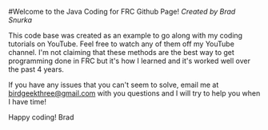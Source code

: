 #Welcome to the Java Coding for FRC Github Page!
*Created by Brad Snurka*

This code base was created as an example to go along with my coding tutorials on YouTube. Feel free to watch any of them off my YouTube channel.
I'm not claiming that these methods are the best way to get programming done in FRC but it's how I learned and it's worked well over the past 4 years.

If you have any issues that you can't seem to solve, email me at birdgeekthree@gmail.com with you questions and I will try to help you when I have time!

Happy coding!
Brad